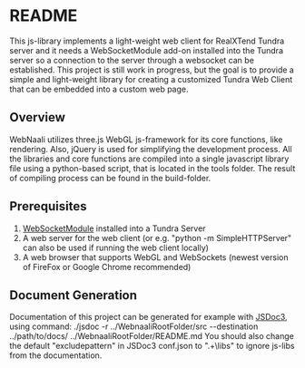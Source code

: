 # README

This js-library implements a light-weight web client for RealXTend Tundra server and it needs a WebSocketModule add-on
installed into the Tundra server so a connection to the server through a websocket can be established. This project
is still work in progress, but the goal is to provide a simple and light-weight library for creating a customized
Tundra Web Client that can be embedded into a custom web page.

## Overview

WebNaali utilizes three.js WebGL js-framework for its core functions, like rendering. Also, jQuery is used for
simplifying the development process. All the libraries and core functions are compiled into a single javascript library
file using a python-based script, that is located in the tools folder. The result of compiling process can be found
in the build-folder.


## Prerequisites

1. [WebSocketModule][1] installed into a Tundra Server
2. A web server for the web client (or e.g. "python -m SimpleHTTPServer" can also be used if running the web client locally)
3. A web browser that supports WebGL and WebSockets (newest version of FireFox or Google Chrome recommended)


## Document Generation

Documentation of this project can be generated for example with [JSDoc3][2], using command:
./jsdoc -r ../WebnaaliRootFolder/src --destination ../path/to/docs/ ../WebnaaliRootFolder/README.md
You should also change the default "excludepattern" in JSDoc3 conf.json to ".+\\libs" to ignore js-libs from the documentation.

[1]: https://github.com/Chiru/ChiruAddons/tree/master/WebSocketModule
[2]: https://github.com/jsdoc3/jsdoc


